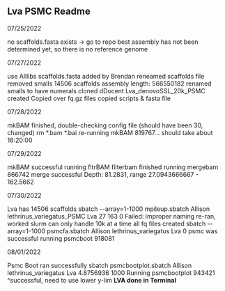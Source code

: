 Lva PSMC Readme
---

07/25/2022

no scaffolds.fasta exists -> go to repo
best assembly has not been determined yet, so there is no reference genome

07/27/2022

use Alllibs
scaffolds.fasta added by Brendan
reneamed scaffolds file
removed smalls
14506 scaffolds
assembly length: 566550182
renamed smalls to have numerals
cloned dDocent
Lva_denovoSSL_20k_PSMC created
Copied over fq.gz files
copied scripts & fasta file

07/28/2022

mkBAM finished, double-checking config file (should have been 30, changed)
rm *.bam *.bai
re-running mkBAM 819767... should take about 16:20:00

07/29/2022

mkBAM successful
running fltrBAM 
filterbam finished
running mergebam 866742
merge successful
Depth: 81.2831, range 27.0943666667 - 162.5662

07/30/2022

Lva has 14506 scaffolds
sbatch --array=1-1000 mpileup.sbatch Allison lethrinus_variegatus_PSMC Lva 27 163 0
Failed: improper naming
re-ran, worked
slurm can only handle 10k at a time
all fq files created
sbatch --array=1-1000 psmcfa.sbatch Allison lethrinus_variegatus Lva 0
psmc was successful
running psmcboot  918081

08/01/2022

Psmc Boot ran successfully
sbatch psmcbootplot.sbatch Allison lethrinus_variegatus Lva 4.8756936 1000
Running psmcbootplot 943421
^successful, need to use lower y-lim
**LVA done in Terminal**


